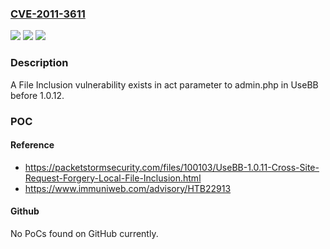 ### [CVE-2011-3611](https://cve.mitre.org/cgi-bin/cvename.cgi?name=CVE-2011-3611)
![](https://img.shields.io/static/v1?label=Product&message=UseBB&color=blue)
![](https://img.shields.io/static/v1?label=Version&message=before%201.0.12%20&color=brightgreen)
![](https://img.shields.io/static/v1?label=Vulnerability&message=Local%20File%20Inclusion&color=brightgreen)

### Description

A File Inclusion vulnerability exists in act parameter to admin.php in UseBB before 1.0.12.

### POC

#### Reference
- https://packetstormsecurity.com/files/100103/UseBB-1.0.11-Cross-Site-Request-Forgery-Local-File-Inclusion.html
- https://www.immuniweb.com/advisory/HTB22913

#### Github
No PoCs found on GitHub currently.

